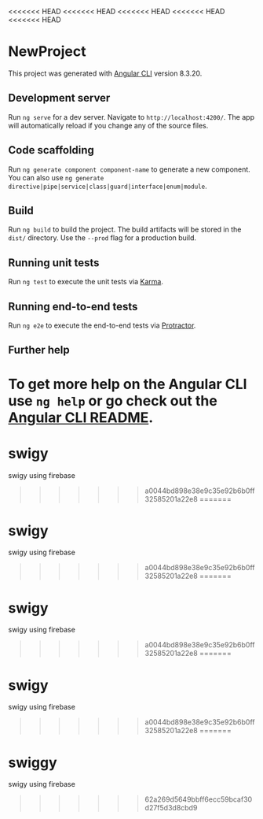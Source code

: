 <<<<<<< HEAD
<<<<<<< HEAD
<<<<<<< HEAD
<<<<<<< HEAD
<<<<<<< HEAD
# NewProject

This project was generated with [Angular CLI](https://github.com/angular/angular-cli) version 8.3.20.

## Development server

Run `ng serve` for a dev server. Navigate to `http://localhost:4200/`. The app will automatically reload if you change any of the source files.

## Code scaffolding

Run `ng generate component component-name` to generate a new component. You can also use `ng generate directive|pipe|service|class|guard|interface|enum|module`.

## Build

Run `ng build` to build the project. The build artifacts will be stored in the `dist/` directory. Use the `--prod` flag for a production build.

## Running unit tests

Run `ng test` to execute the unit tests via [Karma](https://karma-runner.github.io).

## Running end-to-end tests

Run `ng e2e` to execute the end-to-end tests via [Protractor](http://www.protractortest.org/).

## Further help

To get more help on the Angular CLI use `ng help` or go check out the [Angular CLI README](https://github.com/angular/angular-cli/blob/master/README.md).
=======
# swigy
swigy using firebase
>>>>>>> a0044bd898e38e9c35e92b6b0ff32585201a22e8
=======
# swigy
swigy using firebase
>>>>>>> a0044bd898e38e9c35e92b6b0ff32585201a22e8
=======
# swigy
swigy using firebase
>>>>>>> a0044bd898e38e9c35e92b6b0ff32585201a22e8
=======
# swigy
swigy using firebase
>>>>>>> a0044bd898e38e9c35e92b6b0ff32585201a22e8
=======
# swiggy
swigy using firebase
>>>>>>> 62a269d5649bbff6ecc59bcaf30d27f5d3d8cbd9
